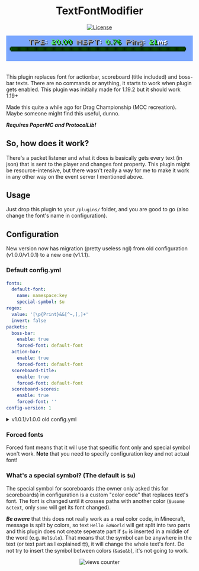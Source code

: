 <h1 align="center">TextFontModifier</h1>

<div align="center">

[![License](https://img.shields.io/badge/license-MIT-blue.svg)](/LICENSE.md)

</div>

<div align="center">
    <img src="assets/bossbar.png" alt="bossbar example"/>
</div>
<br>

This plugin replaces font for actionbar, scoreboard (title included) and boss-bar texts. There are no commands or anything, it starts to work when plugin gets enabled. This plugin was initially made for 1.19.2 but it should work 1.19+

Made this quite a while ago for Drag Championship (MCC recreation). Maybe someone might find this useful, dunno.

***Requires PaperMC and ProtocolLib!***

## So, how does it work?

There's a packet listener and what it does is basically gets every text (in json) that is sent to the player and changes font property. This plugin might be resource-intensive, but there wasn't really a way for me to make it work in any other way on the event server I mentioned above.

## Usage
Just drop this plugin to your `/plugins/` folder, and you are good to go (also change the font's name in configuration).

## Configuration

New version now has migration (pretty useless ngl) from old configuration (v1.0.0/v1.0.1) to a new one (v1.1.1).

### Default config.yml

```yaml
fonts:
  default-font:
    name: namespace:key
    special-symbol: $u
regex:
  value: '[\p{Print}&&[^~,],]+'
  invert: false
packets:
  boss-bar:
    enable: true
    forced-font: default-font
  action-bar:
    enable: true
    forced-font: default-font
  scoreboard-title:
    enable: true
    forced-font: default-font
  scoreboard-scores:
    enable: true
    forced-font: ''
config-version: 1
```

<details>
    <summary>v1.0.1/v1.0.0 old config.yml</summary>
    
    ```
    font: minecraft:key
    regex: '[\p{Print}&&[^~,],]+'
    invert-regex: false
    packets:
      boss-bar: true
      action-bar: true
      scoreboard-title: true
      scoreboard-scores: true
    special-symbol-for-scoreboards: $u
    ```
</details>

### Forced fonts
Forced font means that it will use that specific font only and special symbol won't work. **Note** that you need to specify configuration key and not actual font!

### What's a special symbol? (The default is `$u`)
The special symbol for scoreboards (the owner only asked this for scoreboards) in configuration is a custom "color code" that replaces text's font. The font is changed until it crosses paths with another color (`$usome &ctext`, only `some` will get its font changed).

***Be aware*** that this does not really work as a real color code, in Minecraft, message is split by colors, so text `Hello &aWorld` will get split into two parts and this plugin does not create seperate part if `$u` is inserted in a middle of the word (e.g. `Hel$ulo`). That means that the symbol can be anywhere in the text (or text part as I explained 🤓), it will change the whole text's font. Do not try to insert the symbol between colors (`&a$u&b`), it's not going to work.

<div align="center">
    <img src="https://count.getloli.com/get/@:itstautvydas-textfontmodifier?theme=gelbooru" alt="views counter"/>
</div>
